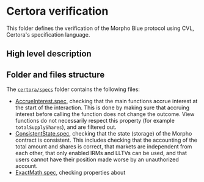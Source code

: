 # Certora verification

This folder defines the verification of the Morpho Blue protocol using CVL, Certora's specification language.

## High level description



## Folder and files structure

The [`certora/specs`](./specs) folder contains the following files:
- [AccrueInterest.spec](./specs/AccrueInterest.spec), checking that the main functions accrue interest at the start of the interaction. This is done by making sure that accruing interest before calling the function does not change the outcome. View functions do not necessarily respect this property (for example `totalSupplyShares`), and are filtered out.
- [ConsistentState.spec](./specs/ConsistentState.spec), checking that the state (storage) of the Morpho contract is consistent. This includes checking that the accounting of the total amount and shares is correct, that markets are independent from each other, that only enabled IRMs and LLTVs can be used, and that users cannot have their position made worse by an unauthorized account.
- [ExactMath.spec](./specs/ExactMath.spec), checking properties about
